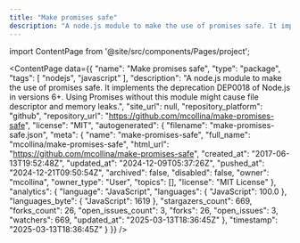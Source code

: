 ```yaml
---
title: "Make promises safe"
description: "A node.js module to make the use of promises safe. It implements the deprecation DEP0018 of Node.js in versions 6+. Using Promises without this module might cause file descriptor and memory leaks."
---
```

import ContentPage from '@site/src/components/Pages/project';

<ContentPage
    data={{
  "name": "Make promises safe",
  "type": "package",
  "tags": [
    "nodejs",
    "javascript"
  ],
  "description": "A node.js module to make the use of promises safe. It implements the deprecation DEP0018 of Node.js in versions 6+. Using Promises without this module might cause file descriptor and memory leaks.",
  "site_url": null,
  "repository_platform": "github",
  "repository_url": "https://github.com/mcollina/make-promises-safe",
  "license": "MIT",
  "autogenerated": {
    "filename": "make-promises-safe.json",
    "meta": {
      "name": "make-promises-safe",
      "full_name": "mcollina/make-promises-safe",
      "html_url": "https://github.com/mcollina/make-promises-safe",
      "created_at": "2017-06-13T19:52:48Z",
      "updated_at": "2024-12-09T05:37:26Z",
      "pushed_at": "2024-12-21T09:50:54Z",
      "archived": false,
      "disabled": false,
      "owner": "mcollina",
      "owner_type": "User",
      "topics": [],
      "license": "MIT License"
    },
    "analytics": {
      "language": "JavaScript",
      "languages": {
        "JavaScript": 100.0
      },
      "languages_byte": {
        "JavaScript": 1619
      },
      "stargazers_count": 669,
      "forks_count": 26,
      "open_issues_count": 3,
      "forks": 26,
      "open_issues": 3,
      "watchers": 669,
      "updated_at": "2025-03-13T18:36:45Z"
    },
    "timestamp": "2025-03-13T18:36:45Z"
  }
}}
/>
